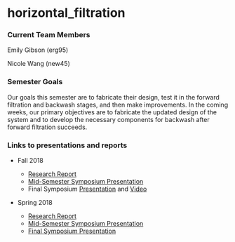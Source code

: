 # horizontal_filtration


### Current Team Members
Emily Gibson (erg95) 

Nicole Wang (new45)  

### Semester Goals
Our goals this semester are to fabricate their design, test it in the forward filtration and backwash stages, and then make improvements. In the coming weeks, our primary objectives are to fabricate the updated design of the system and to develop the necessary components for backwash after forward filtration succeeds. 

### Links to presentations and reports
* Fall 2018
  - [Research Report](https://github.com/AguaClara/horizontal_filtration/blob/master/Fall%202018/Horizontal%20Filtration%20Fall%202018%20Report%201.md)
  - [Mid-Semester Symposium Presentation](https://docs.google.com/presentation/d/12yesyrP_5IDZWejirByLMimyaw-3ro5obZpGVAeiFIE/edit?usp=sharing)
  - Final Symposium [Presentation](https://docs.google.com/presentation/d/1fquDxX5Vjfe1rFg3cYusyciS2Khxdq2MAdSK1LYBsPs/edit?usp=sharing) and [Video](https://www.youtube.com/watch?v=hMrmvys_W2w&list=PLhsGtpY8ipdZTn2HPI6C2uH44ADmc0Ra6&index=12)

* Spring 2018
  - [Research Report](https://github.com/AguaClara/horizontal_filtration/blob/master/Spring%202018/AguaClara_HorzontalFiltration_Report.md)
  - [Mid-Semester Symposium Presentation](https://docs.google.com/presentation/d/1B9jeUxj_URgCusryeDDZGmVc9bsAd1W1RHVjx0p9nFQ/edit#slide=id.g34e219705f_0_67)
  - [Final Symposium Presentation](https://docs.google.com/presentation/d/1Qsn9ZRb5EKVNXGPBFjYfc4VulfgdpfBvkzE2R9nUej0/edit?ts=5afdf1f7#slide=id.g37cb3990d4_0_113)
